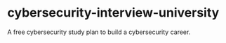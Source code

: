 # cybersecurity-interview-university
A free cybersecurity study plan to build a cybersecurity career.
